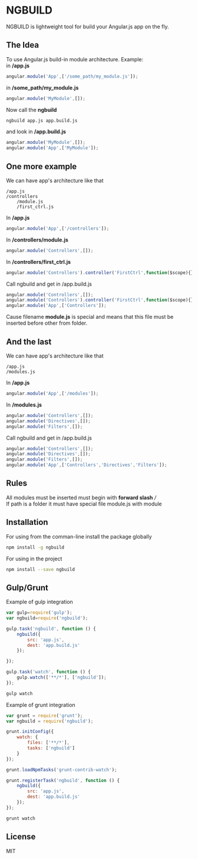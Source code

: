 NGBUILD
=========

NGBUILD is lightweight tool for build your Angular.js app on the fly.

The Idea
--
To use Angular.js build-in module architecture.
Example:
<br>
in <strong>/app.js</strong>
```javascript
angular.module('App',['/some_path/my_module.js']);
```
in <strong>/some_path/my_module.js</strong>
```javascript
angular.module('MyModule',[]);
```
Now call the <strong>ngbuild</strong>

```sh
ngbuild app.js app.build.js
```
and look in <strong>/app.build.js</strong>

```javascript
angular.module('MyModule',[]);
angular.module('App',['MyModule']);
```
One more example
----
We can have app's architecture like that
```
/app.js
/controllers
    /module.js
    /first_ctrl.js

```
In <strong>/app.js</strong>
```javascript
angular.module('App',['/controllers']);
```
In <strong>/controllers/module.js</strong>
```javascript
angular.module('Controllers',[]);
```
In <strong>/controllers/first_ctrl.js</strong>
```javascript
angular.module('Controllers').controller('FirstCtrl',function($scope){});
```
Call ngbuild and get in <stong>/app.build.js</strong>
```javascript
angular.module('Controllers',[]);
angular.module('Controllers').controller('FirstCtrl',function($scope){});
angular.module('App',['Controllers']);
```
Cause filename <strong>module.js</strong> is special and means that this file must be inserted before other from  folder.

And the last
----
We can have app's architecture like that
```
/app.js
/modules.js 
```
In <strong>/app.js</strong>
```javascript
angular.module('App',['/modules']);
```
In <strong>/modules.js</strong>
```javascript
angular.module('Controllers',[]);
angular.module('Directives',[]);
angular.module('Filters',[]);
```
Call ngbuild and get in <stong>/app.build.js</strong>
```javascript
angular.module('Controllers',[]);
angular.module('Directives',[]);
angular.module('Filters',[]);
angular.module('App',['Controllers','Directives','Filters']);
```
Rules
---
All modules must be inserted must begin with <strong>forward slash</strong> <em>/</em>
<br>
If path is a folder it must have special file <stong>module.js</strong> with module

Installation
--------------
For using from the comman-line install the package globally

```sh
npm install -g ngbuild
```

For using in the project

```sh
npm install --save ngbuild
```

Gulp/Grunt
---
Example of gulp integration

```javascript
var gulp=require('gulp');
var ngbuild=require('ngbuild');

gulp.task('ngbuild', function () {
    ngbuild({
        src: 'app.js',
        dest: 'app.build.js'
    });

});

gulp.task('watch', function () {
    gulp.watch(['**/*'], ['ngbuild']);
});
```

```sh
gulp watch
```

Example of grunt integration

```javascript
var grunt = require('grunt');
var ngbuild = require('ngbuild');

grunt.initConfig({
    watch: {
        files: ['**/*'],
        tasks: ['ngbuild']
    }
});

grunt.loadNpmTasks('grunt-contrib-watch');

grunt.registerTask('ngbuild', function () {
    ngbuild({
        src: 'app.js',
        dest: 'app.build.js'
    });
});
```

```sh
grunt watch
```

License
----

MIT

